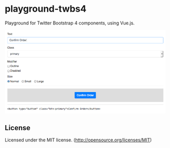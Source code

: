 # playground-twbs4

Playground for Twitter Bootstrap 4 components, using Vue.js.

![Alt Text](screenshot.png "Screenshot of playground")

## License

Licensed under the MIT license. (http://opensource.org/licenses/MIT)
